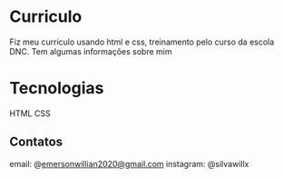 # Curriculo  
Fiz meu curriculo usando html e css, treinamento  pelo curso da  escola DNC.
Tem algumas informações sobre mim

# Tecnologias 
HTML 
CSS

## Contatos
email: @emersonwillian2020@gmail.com
instagram: @silvawillx
